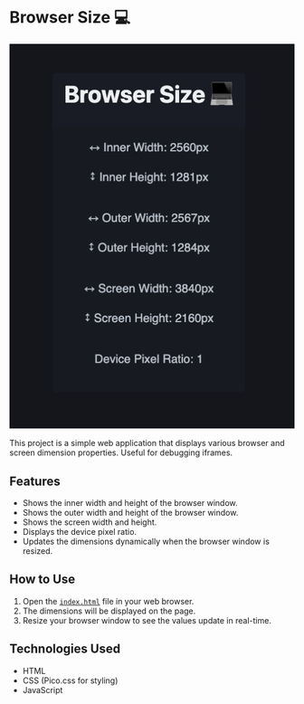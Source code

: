 # Browser Size 💻

![Image of App](./bs.png)

This project is a simple web application that displays various browser and screen dimension properties. Useful for debugging iframes.

## Features

- Shows the inner width and height of the browser window.
- Shows the outer width and height of the browser window.
- Shows the screen width and height.
- Displays the device pixel ratio.
- Updates the dimensions dynamically when the browser window is resized.

## How to Use

1. Open the [`index.html`](index.html:1) file in your web browser.
2. The dimensions will be displayed on the page.
3. Resize your browser window to see the values update in real-time.

## Technologies Used

- HTML
- CSS (Pico.css for styling)
- JavaScript